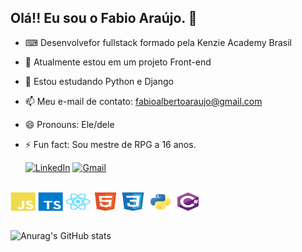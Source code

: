 ## Olá!! Eu sou o Fabio Araújo.  👋

- ⌨ Desenvolvefor fullstack formado pela Kenzie Academy Brasil
- 🔭 Atualmente estou em um projeto Front-end
- 🌱 Estou estudando Python e Django
- 📫 Meu e-mail de contato: fabioalbertoaraujo@gmail.com 
- 😄 Pronouns: Ele/dele
- ⚡ Fun fact: Sou mestre de RPG a 16 anos.


  [![LinkedIn](https://img.shields.io/badge/LinkedIn-0077B5?style=for-the-badge&logo=linkedin&logoColor=white)](https://www.linkedin.com/in/fabio-alberto-leite-araujo/) [![Gmail](https://img.shields.io/badge/Gmail-333333?style=for-the-badge&logo=gmail&logoColor=red)](mailto:fabioalbertoaraujo@gmail.com)

<div style="display: inline_block"><br>
  <img align="center" alt="Rafa-Js" height="30" width="40" src="https://raw.githubusercontent.com/devicons/devicon/master/icons/javascript/javascript-plain.svg">
  <img align="center" alt="Rafa-Ts" height="30" width="40" src="https://raw.githubusercontent.com/devicons/devicon/master/icons/typescript/typescript-plain.svg">
  <img align="center" alt="Rafa-React" height="30" width="40" src="https://raw.githubusercontent.com/devicons/devicon/master/icons/react/react-original.svg">
  <img align="center" alt="Rafa-HTML" height="30" width="40" src="https://raw.githubusercontent.com/devicons/devicon/master/icons/html5/html5-original.svg">
  <img align="center" alt="Rafa-CSS" height="30" width="40" src="https://raw.githubusercontent.com/devicons/devicon/master/icons/css3/css3-original.svg">
  <img align="center" alt="Rafa-Python" height="30" width="40" src="https://raw.githubusercontent.com/devicons/devicon/master/icons/python/python-original.svg">
  <img align="center" alt="Rafa-Csharp" height="30" width="40" src="https://raw.githubusercontent.com/devicons/devicon/master/icons/csharp/csharp-original.svg">
</div>

<br>


  ![Anurag's GitHub stats](https://github-readme-stats.vercel.app/api?username=HerrFabio&show_icons=true&theme=radical)

